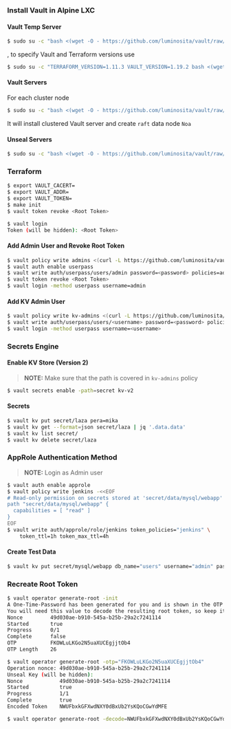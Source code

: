 ### Install Vault in Alpine LXC

#### Vault Temp Server

```bash
$ sudo su -c "bash <(wget -O - https://github.com/luminosita/vault/raw/refs/heads/main/scripts/install.sh) dev" root
```

, to specify Vault and Terraform versions use

```bash
$ sudo su -c "TERRAFORM_VERSION=1.11.3 VAULT_VERSION=1.19.2 bash <(wget -O - https://github.com/luminosita/vault/raw/refs/heads/main/scripts/install.sh) dev" root
```

#### Vault Servers

For each cluster node

```bash
$ sudo su -c "bash <(wget -O - https://github.com/luminosita/vault/raw/refs/heads/main/scripts/install.sh) create -n Noa -p https://172.16.20.12:8200 -p https://172.16.20.13:8200" root
```

It will install clustered Vault server and create `raft` data node `Noa`

#### Unseal Servers

```bash
$ sudo su -c "bash <(wget -O - https://github.com/luminosita/vault/raw/refs/heads/main/scripts/install.sh) setup" root
```

### Terraform

```bash
$ export VAULT_CACERT=
$ export VAULT_ADDR=
$ export VAULT_TOKEN=
$ make init
$ vault token revoke <Root Token>
```







```bash
$ vault login
Token (will be hidden): <Root Token>
```

#### Add Admin User and Revoke Root Token

```bash
$ vault policy write admins <(curl -L https://github.com/luminosita/vault/raw/refs/heads/main/policies/admins.hcl)
$ vault auth enable userpass
$ vault write auth/userpass/users/admin password=<password> policies=admins
$ vault token revoke <Root Token>
$ vault login -method userpass username=admin
```

#### Add KV Admin User

```bash
$ vault policy write kv-admins <(curl -L https://github.com/luminosita/vault/raw/refs/heads/main/policies/kv-admins.hcl)
$ vault write auth/userpass/users/<username> password=<password> policies=kv-admins
$ vault login -method userpass username=<username>
```

### Secrets Engine

#### Enable KV Store (Version 2) 

>**NOTE:** Make sure that the path is covered in `kv-admins` policy

```bash
$ vault secrets enable -path=secret kv-v2
```

#### Secrets

```bash
$ vault kv put secret/laza pera=mika
$ vault kv get --format=json secret/laza | jq '.data.data'
$ vault kv list secret/
$ vault kv delete secret/laza
```

### AppRole Authentication Method

>**NOTE:** Login as Admin user

```bash
$ vault auth enable approle
$ vault policy write jenkins -<<EOF
# Read-only permission on secrets stored at 'secret/data/mysql/webapp'
path "secret/data/mysql/webapp" {
  capabilities = [ "read" ]
}
EOF
$ vault write auth/approle/role/jenkins token_policies="jenkins" \
    token_ttl=1h token_max_ttl=4h
```

#### Create Test Data

```bash
$ vault kv put secret/mysql/webapp db_name="users" username="admin" password="passw0rd"
```

### Recreate Root Token

```bash
$ vault operator generate-root -init
A One-Time-Password has been generated for you and is shown in the OTP field.
You will need this value to decode the resulting root token, so keep it safe.
Nonce         49d030ae-b910-545a-b25b-29a2c7241114
Started       true
Progress      0/1
Complete      false
OTP           FKOWLuLKGo2N5uaXUCEgjjtOb4
OTP Length    26

$ vault operator generate-root -otp="FKOWLuLKGo2N5uaXUCEgjjtOb4"
Operation nonce: 49d030ae-b910-545a-b25b-29a2c7241114
Unseal Key (will be hidden):
Nonce            49d030ae-b910-545a-b25b-29a2c7241114
Started          true
Progress         1/1
Complete         true
Encoded Token    NWUFbxkGFXwdNXY0dBxUb2YsKQoCGwYdMFE

$ vault operator generate-root -decode=NWUFbxkGFXwdNXY0dBxUb2YsKQoCGwYdMFE -otp FKOWLuLKGo2N5uaXUCEgjjtOb4
```